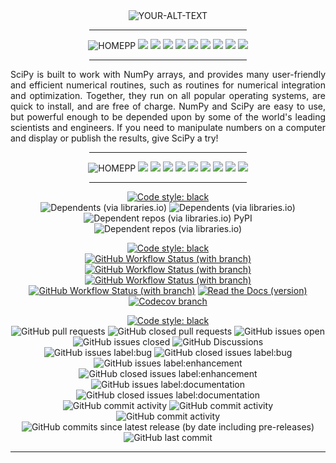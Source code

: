 <div align="center">
 <picture>
 <source media="(prefers-color-scheme: dark)" srcset="docs/source/_static/img/logo/logo_dark_full.svg">
 <source media="(prefers-color-scheme: light)" srcset="docs/source/_static/img/logo/logo_light.svg">
 <img alt="YOUR-ALT-TEXT" src="docs/source/_static/img/logo/logo_dark.svg">
</picture>
<hr width="50%" color="green" size="50px" />
<img src="https://img.shields.io/static/v1?message=HOME&color=rgba(0,105,0,1)&style=for-the-badge&label=%20" alt="HOMEPP">
<img src="https://img.shields.io/static/v1?message=INTRO&color=rgba(0,105,0,0.9)&style=for-the-badge&label=%20">
<img src="https://img.shields.io/static/v1?message=INSTALL&color=rgba(0,105,0,0.8)&style=for-the-badge&label=%20">
<img src="https://img.shields.io/static/v1?message=MANUAL&color=rgba(0,105,0,0.7)&style=for-the-badge&label=%20">
<img src="https://img.shields.io/static/v1?message=API&color=rgba(0,105,0,0.6)&style=for-the-badge&label=%20">
<img src="https://img.shields.io/static/v1?message=NEWS&color=rgba(0,105,0,0.5)&style=for-the-badge&label=%20">
<img src="https://img.shields.io/static/v1?message=Q%26A&color=rgba(0,105,0,0.4)&style=for-the-badge&label=%20">
<img src="https://img.shields.io/static/v1?message=CONTRIBUTE&color=rgba(0,105,0,0.3)&style=for-the-badge&label=%20">
<img src="https://img.shields.io/static/v1?message=CITE&color=rgba(0,105,0,0.3)&style=for-the-badge&label=%20">
<img src="https://img.shields.io/static/v1?message=ABOUT&color=rgba(0,105,0,0.3)&style=for-the-badge&label=%20">
<hr width="50%" color="green" size="50px" />
<p align="justify">
SciPy is built to work with NumPy arrays, and provides many user-friendly and efficient numerical routines, such as routines for numerical integration and optimization. Together, they run on all popular operating systems, are quick to install, and are free of charge. NumPy and SciPy are easy to use, but powerful enough to be depended upon by some of the world's leading scientists and engineers. If you need to manipulate numbers on a computer and display or publish the results, give SciPy a try!
</p>
<hr width="50%" color="green" size="50px" />
<img src="https://img.shields.io/static/v1?message=HOME&color=rgba(0,105,0,1)&style=for-the-badge&label=%20" alt="HOMEPP">
<img src="https://img.shields.io/static/v1?message=INTRO&color=rgba(0,105,0,0.9)&style=for-the-badge&label=%20">
<img src="https://img.shields.io/static/v1?message=INSTALL&color=rgba(0,105,0,0.8)&style=for-the-badge&label=%20">
<img src="https://img.shields.io/static/v1?message=MANUAL&color=rgba(0,105,0,0.7)&style=for-the-badge&label=%20">
<img src="https://img.shields.io/static/v1?message=API&color=rgba(0,105,0,0.6)&style=for-the-badge&label=%20">
<img src="https://img.shields.io/static/v1?message=NEWS&color=rgba(0,105,0,0.5)&style=for-the-badge&label=%20">
<img src="https://img.shields.io/static/v1?message=Q%26A&color=rgba(0,105,0,0.4)&style=for-the-badge&label=%20">
<img src="https://img.shields.io/static/v1?message=CONTRIBUTE&color=rgba(0,105,0,0.3)&style=for-the-badge&label=%20">
<img src="https://img.shields.io/static/v1?message=CITE&color=rgba(0,105,0,0.3)&style=for-the-badge&label=%20">
<img src="https://img.shields.io/static/v1?message=ABOUT&color=rgba(0,105,0,0.3)&style=for-the-badge&label=%20">
<hr width="50%" color="green" size="50px" />
</div>



<div align="center">
 
[![Code style: black](https://img.shields.io/badge/Usage-blue?style=for-the-badge)](https://github.com/psf/black)
\
![Dependents (via libraries.io)](https://img.shields.io/librariesio/dependents/pypi/numpy?color=green&label=Dependents&logo=pypi&logoColor=white)
![Dependents (via libraries.io)](https://img.shields.io/librariesio/dependents/conda/numpy?color=green&label=Dependents&logo=anaconda&logoColor=white)
![Dependent repos (via libraries.io) PyPI](https://img.shields.io/librariesio/dependent-repos/pypi/numpy?label=Dependent%20Repos&logo=pypi&logoColor=white)
![Dependent repos (via libraries.io)](https://img.shields.io/librariesio/dependent-repos/conda/numpy?label=Dependent%20Repos&logo=anaconda&logoColor=white)

[![Code style: black](https://img.shields.io/badge/Continuous%20Integration-blue?style=for-the-badge)](https://github.com/psf/black)
\
[![GitHub Workflow Status (with branch)](https://img.shields.io/github/actions/workflow/status/Armin-Ariamajd/duq/ci.yml?branch=main&label=Build&logo=github&logoColor=white)](https://github.com/pydata/pydata-sphinx-theme/actions/workflows/tests.yml?query=branch%3Adev)
[![GitHub Workflow Status (with branch)](https://img.shields.io/github/actions/workflow/status/Armin-Ariamajd/duq/ci.yml?branch=main&label=Lint&logo=github&logoColor=white)](https://github.com/pydata/pydata-sphinx-theme/actions/workflows/tests.yml?query=branch%3Adev)
[![GitHub Workflow Status (with branch)](https://img.shields.io/github/actions/workflow/status/Armin-Ariamajd/duq/ci.yml?branch=main&label=Tests&logo=github&logoColor=white)](https://github.com/pydata/pydata-sphinx-theme/actions/workflows/tests.yml?query=branch%3Adev)
[![GitHub Workflow Status (with branch)](https://img.shields.io/github/actions/workflow/status/Armin-Ariamajd/duq/ci.yml?branch=main&label=Docs&logo=github&logoColor=white)](https://github.com/pydata/pydata-sphinx-theme/actions/workflows/tests.yml?query=branch%3Adev)
[![Read the Docs (version)](https://img.shields.io/readthedocs/duq/latest?label=Docs&logo=readthedocs&logoColor=white)](https://readthedocs.org/projects/duq/builds/)
[![Codecov branch](https://img.shields.io/codecov/c/github/volkamerlab/opencadd/master?label=Code%20Coverage&logo=codecov&logoColor=white)](https://codecov.io/gh/volkamerlab/opencadd/branch/master)



[![Code style: black](https://img.shields.io/badge/Activity-blue?style=for-the-badge)](https://github.com/psf/black)
\
![GitHub pull requests](https://img.shields.io/github/issues-pr/volkamerlab/opencadd?color=AF1F10&label=Pull%20Requests&logo=github&logoColor=white)
![GitHub closed pull requests](https://img.shields.io/github/issues-pr-closed/volkamerlab/opencadd?color=g&label=%20)
![GitHub issues open](https://img.shields.io/github/issues/volkamerlab/teachopencadd?color=AF1F10&label=Issues&logo=github&logoColor=white)
![GitHub issues closed](https://img.shields.io/github/issues-closed/volkamerlab/opencadd?color=g&label=%20)
![GitHub Discussions](https://img.shields.io/github/discussions/volkamerlab/opencadd?label=Discussions&logo=github&logoColor=white)
\
![GitHub issues label:bug](https://img.shields.io/github/issues/volkamerlab/opencadd/bug?color=AF1F10&label=Bug%20Reports&logo=github&logoColor=white)
![GitHub closed issues label:bug](https://img.shields.io/github/issues-closed/volkamerlab/opencadd/bug?color=g&label=%20)
![GitHub issues label:enhancement](https://img.shields.io/github/issues/volkamerlab/opencadd/enhancement?color=AF1F10&label=Feature%20Requests&logo=github&logoColor=white)
![GitHub closed issues label:enhancement](https://img.shields.io/github/issues-closed/volkamerlab/opencadd/enhancement?color=g&label=%20)
![GitHub issues label:documentation](https://img.shields.io/github/issues/volkamerlab/opencadd/documentation?color=AF1F10&label=Doc%20Requests&logo=github&logoColor=white)
![GitHub closed issues label:documentation](https://img.shields.io/github/issues-closed/volkamerlab/opencadd/documentation?color=g&label=%20)
\
![GitHub commit activity](https://img.shields.io/github/commit-activity/w/armin-ariamajd/opencadd?label=Commits&logo=github&logoColor=white)
![GitHub commit activity](https://img.shields.io/github/commit-activity/m/armin-ariamajd/opencadd?label=%20)
![GitHub commit activity](https://img.shields.io/github/commit-activity/y/armin-ariamajd/opencadd?label=%20)
![GitHub commits since latest release (by date including pre-releases)](https://img.shields.io/github/commits-since/volkamerlab/opencadd/latest?include_prereleases)
![GitHub last commit](https://img.shields.io/github/last-commit/armin-ariamajd/templaterepo?label=latest)

</div>

---


